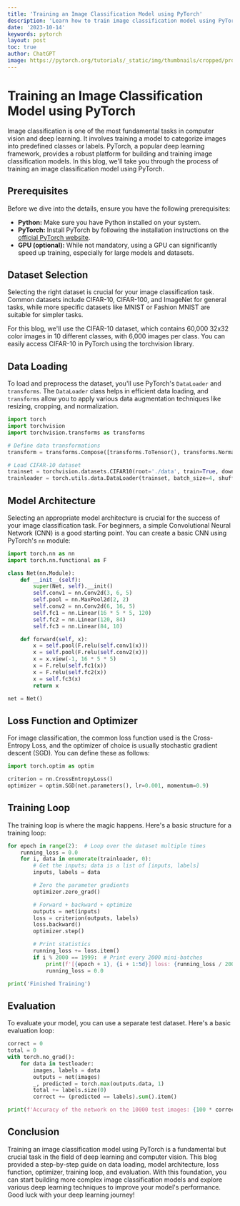 ```yaml
---
title: 'Training an Image Classification Model using PyTorch'
description: 'Learn how to train image classification model using PyTorch'
date: '2023-10-14'
keywords: pytorch
layout: post
toc: true
author: ChatGPT
image: https://pytorch.org/tutorials/_static/img/thumbnails/cropped/profiler.png
---
```


# Training an Image Classification Model using PyTorch

Image classification is one of the most fundamental tasks in computer vision and deep learning. It involves training a model to categorize images into predefined classes or labels. PyTorch, a popular deep learning framework, provides a robust platform for building and training image classification models. In this blog, we'll take you through the process of training an image classification model using PyTorch.

## Prerequisites

Before we dive into the details, ensure you have the following prerequisites:

- **Python:** Make sure you have Python installed on your system.
- **PyTorch:** Install PyTorch by following the installation instructions on the [official PyTorch website](https://pytorch.org/).
- **GPU (optional):** While not mandatory, using a GPU can significantly speed up training, especially for large models and datasets.

## Dataset Selection

Selecting the right dataset is crucial for your image classification task. Common datasets include CIFAR-10, CIFAR-100, and ImageNet for general tasks, while more specific datasets like MNIST or Fashion MNIST are suitable for simpler tasks.

For this blog, we'll use the CIFAR-10 dataset, which contains 60,000 32x32 color images in 10 different classes, with 6,000 images per class. You can easily access CIFAR-10 in PyTorch using the torchvision library.

## Data Loading

To load and preprocess the dataset, you'll use PyTorch's `DataLoader` and `transforms`. The `DataLoader` class helps in efficient data loading, and `transforms` allow you to apply various data augmentation techniques like resizing, cropping, and normalization.

```python
import torch
import torchvision
import torchvision.transforms as transforms

# Define data transformations
transform = transforms.Compose([transforms.ToTensor(), transforms.Normalize((0.5, 0.5, 0.5), (0.5, 0.5, 0.5))])

# Load CIFAR-10 dataset
trainset = torchvision.datasets.CIFAR10(root='./data', train=True, download=True, transform=transform)
trainloader = torch.utils.data.DataLoader(trainset, batch_size=4, shuffle=True, num_workers=2)
```

## Model Architecture

Selecting an appropriate model architecture is crucial for the success of your image classification task. For beginners, a simple Convolutional Neural Network (CNN) is a good starting point. You can create a basic CNN using PyTorch's `nn` module:

```python
import torch.nn as nn
import torch.nn.functional as F

class Net(nn.Module):
    def __init__(self):
        super(Net, self).__init()
        self.conv1 = nn.Conv2d(3, 6, 5)
        self.pool = nn.MaxPool2d(2, 2)
        self.conv2 = nn.Conv2d(6, 16, 5)
        self.fc1 = nn.Linear(16 * 5 * 5, 120)
        self.fc2 = nn.Linear(120, 84)
        self.fc3 = nn.Linear(84, 10)

    def forward(self, x):
        x = self.pool(F.relu(self.conv1(x)))
        x = self.pool(F.relu(self.conv2(x)))
        x = x.view(-1, 16 * 5 * 5)
        x = F.relu(self.fc1(x))
        x = F.relu(self.fc2(x))
        x = self.fc3(x)
        return x

net = Net()
```

## Loss Function and Optimizer

For image classification, the common loss function used is the Cross-Entropy Loss, and the optimizer of choice is usually stochastic gradient descent (SGD). You can define these as follows:

```python
import torch.optim as optim

criterion = nn.CrossEntropyLoss()
optimizer = optim.SGD(net.parameters(), lr=0.001, momentum=0.9)
```

## Training Loop

The training loop is where the magic happens. Here's a basic structure for a training loop:

```python
for epoch in range(2):  # Loop over the dataset multiple times
    running_loss = 0.0
    for i, data in enumerate(trainloader, 0):
        # Get the inputs; data is a list of [inputs, labels]
        inputs, labels = data

        # Zero the parameter gradients
        optimizer.zero_grad()

        # Forward + backward + optimize
        outputs = net(inputs)
        loss = criterion(outputs, labels)
        loss.backward()
        optimizer.step()

        # Print statistics
        running_loss += loss.item()
        if i % 2000 == 1999:  # Print every 2000 mini-batches
            print(f'[{epoch + 1}, {i + 1:5d}] loss: {running_loss / 2000:.3f}')
            running_loss = 0.0

print('Finished Training')
```

## Evaluation

To evaluate your model, you can use a separate test dataset. Here's a basic evaluation loop:

```python
correct = 0
total = 0
with torch.no_grad():
    for data in testloader:
        images, labels = data
        outputs = net(images)
        _, predicted = torch.max(outputs.data, 1)
        total += labels.size(0)
        correct += (predicted == labels).sum().item()

print(f'Accuracy of the network on the 10000 test images: {100 * correct / total}%')
```

## Conclusion

Training an image classification model using PyTorch is a fundamental but crucial task in the field of deep learning and computer vision. This blog provided a step-by-step guide on data loading, model architecture, loss function, optimizer, training loop, and evaluation. With this foundation, you can start building more complex image classification models and explore various deep learning techniques to improve your model's performance. Good luck with your deep learning journey!
